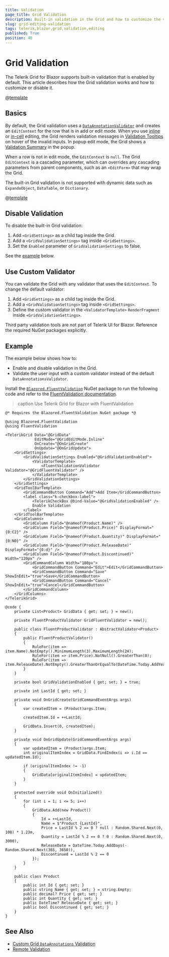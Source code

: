 ```yaml
---
title: Validation
page_title: Grid Validation
description: Built-in validation in the Grid and how to customize the validation behavior.
slug: grid-editing-validation
tags: telerik,blazor,grid,validation,editing
published: True
position: 40
---
```


# Grid Validation

The Telerik Grid for Blazor supports built-in validation that is enabled by default. This article describes how the Grid validation works and how to customize or disable it.

@[template](/_contentTemplates/grid/editing.md#overview-required)

## Basics

By default, the Grid validation uses a [`DataAnnotationValidator`](https://learn.microsoft.com/en-us/dotnet/api/microsoft.aspnetcore.components.forms.dataannotationsvalidator) and creates an `EditContext` for the row that is in add or edit mode. When you use [inline](slug:grid-editing-inline) or [in-cell](slug:grid-editing-incell) editing, the Grid renders validation messages in [Validation Tooltips](slug:validation-tools-tooltip) on hover of the invalid inputs. In popup edit mode, the Grid shows a [Validation Summary](slug:validation-tools-summary) in the popup.

When a row is not in edit mode, the `EditContext` is `null`. The Grid `EditContext` is a cascading parameter, which can overrides any cascading parameters from parent components, such as an `<EditForm>` that may wrap the Grid.

The built-in Grid validation is not supported with dynamic data such as `ExpandoObject`, `DataTable`, or `Dictionary`.

@[template](/_contentTemplates/common/form-validation.md#note-telerik-role-in-validation)

## Disable Validation

To disable the built-in Grid validation:

1. Add `<GridSettings>` as a child tag inside the Grid.
1. Add a `<GridValidationSettings>` tag inside `<GridSettings>`.
1. Set the `Enabled` parameter of `GridValidationSettings` to false.

See the [example](#example) below.

## Use Custom Validator

You can validate the Grid with any validator that uses the `EditContext`. To change the default validator:

1. Add `<GridSettings>` as a child tag inside the Grid.
1. Add a `<GridValidationSettings>` tag inside `<GridSettings>`.
1. Define the custom validator in the `<ValidatorTemplate>` `RenderFragment` inside `<GridValidationSettings>`.

Third party validation tools are not part of Telerik UI for Blazor. Reference the required NuGet packages explicitly.

## Example

The example below shows how to:

* Enable and disable validation in the Grid.
* Validate the user input with a custom validator instead of the default `DataAnnotationsValidator`.

Install the [`Blazored.FluentValidation`](https://www.nuget.org/packages/Blazored.FluentValidation) NuGet package to run the following code and refer to the [FluentValidation documentation](https://docs.fluentvalidation.net/en/latest/built-in-validators.html).

>caption Use Telerik Grid for Blazor with FluentValidation

````RAZOR.skip-repl
@* Requires the Blazored.FluentValidation NuGet package *@

@using Blazored.FluentValidation
@using FluentValidation

<TelerikGrid Data="@GridData"
             EditMode="@GridEditMode.Inline"
             OnCreate="@OnGridCreate"
             OnUpdate="@OnGridUpdate">
    <GridSettings>
        <GridValidationSettings Enabled="@GridValidationEnabled">
            <ValidatorTemplate>
                <FluentValidationValidator Validator="@GridFluentValidator" />
            </ValidatorTemplate>
        </GridValidationSettings>
    </GridSettings>
    <GridToolBarTemplate>
        <GridCommandButton Command="Add">Add Item</GridCommandButton>
        <label class="k-checkbox-label">
            <TelerikCheckBox @bind-Value="@GridValidationEnabled" />
            Enable Validation
        </label>
    </GridToolBarTemplate>
    <GridColumns>
        <GridColumn Field="@nameof(Product.Name)" />
        <GridColumn Field="@nameof(Product.Price)" DisplayFormat="{0:C2}" />
        <GridColumn Field="@nameof(Product.Quantity)" DisplayFormat="{0:N0}" />
        <GridColumn Field="@nameof(Product.ReleaseDate)" DisplayFormat="{0:d}" />
        <GridColumn Field="@nameof(Product.Discontinued)" Width="120px" />
        <GridCommandColumn Width="180px">
            <GridCommandButton Command="Edit">Edit</GridCommandButton>
            <GridCommandButton Command="Save" ShowInEdit="true">Save</GridCommandButton>
            <GridCommandButton Command="Cancel" ShowInEdit="true">Cancel</GridCommandButton>
        </GridCommandColumn>
    </GridColumns>
</TelerikGrid>

@code {
    private List<Product> GridData { get; set; } = new();

    private FluentProductValidator GridFluentValidator = new();

    public class FluentProductValidator : AbstractValidator<Product>
    {
        public FluentProductValidator()
        {
            RuleFor(item => item.Name).NotEmpty().MinimumLength(3).MaximumLength(24);
            RuleFor(item => item.Price).NotNull().GreaterThan(0);
            RuleFor(item => item.ReleaseDate).NotEmpty().GreaterThanOrEqualTo(DateTime.Today.AddYears(-10));
        }
    }

    private bool GridValidationEnabled { get; set; } = true;

    private int LastId { get; set; }

    private void OnGridCreate(GridCommandEventArgs args)
    {
        var createdItem = (Product)args.Item;

        createdItem.Id = ++LastId;

        GridData.Insert(0, createdItem);
    }

    private void OnGridUpdate(GridCommandEventArgs args)
    {
        var updatedItem = (Product)args.Item;
        int originalItemIndex = GridData.FindIndex(i => i.Id == updatedItem.Id);

        if (originalItemIndex != -1)
        {
            GridData[originalItemIndex] = updatedItem;
        }
    }

    protected override void OnInitialized()
    {
        for (int i = 1; i <= 5; i++)
        {
            GridData.Add(new Product()
            {
                Id = ++LastId,
                Name = $"Product {LastId}",
                Price = LastId % 2 == 0 ? null : Random.Shared.Next(0, 100) * 1.23m,
                Quantity = LastId % 2 == 0 ? 0 : Random.Shared.Next(0, 3000),
                ReleaseDate = DateTime.Today.AddDays(-Random.Shared.Next(365, 3650)),
                Discontinued = LastId % 2 == 0
            });
        }
    }

    public class Product
    {
        public int Id { get; set; }
        public string Name { get; set; } = string.Empty;
        public decimal? Price { get; set; }
        public int Quantity { get; set; }
        public DateTime? ReleaseDate { get; set; }
        public bool Discontinued { get; set; }
    }
}
`````

## See Also

* [Custom Grid `DataAnnotations` Validation](slug:validation-kb-custom-dataannotations-validator)
* [Remote Validation](https://github.com/telerik/blazor-ui/tree/master/grid/remote-validation)
